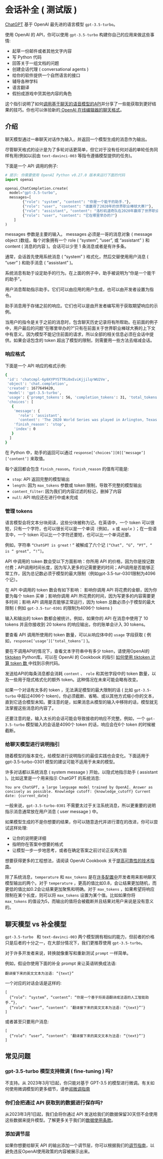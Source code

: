# 会话补全 ( 测试版 )
[ChatGPT](https://chat.openai.com/chat) 基于 OpenAI 最先进的语言模型 `gpt-3.5-turbo`。

使用 OpenAI 的 API，你可以使用 `gpt-3.5-turbo` 构建你自己的应用来做这些事情:
- 起草一份邮件或者其他文字内容
- 写 Python 代码
- 回答关于一组文档的问题
- 创建会话代理 ( conversational agents )
- 给你的软件提供一个自然语言的接口
- 辅导各种学科
- 语言翻译
- 假扮成游戏中货其他内容的角色

这个指引说明了如何[调用基于聊天的语音模型的API](</API参考/会话(Chat).md>)并分享了一些能获取到更好结果的技巧。你也可以体验新的[ OpenAI 在线编辑器的聊天格式](https://platform.openai.com/playground?mode=chat)。

## **介绍**
聊天模型通过一串聊天对话作为输入，并返回一个模型生成的消息作为输出。

尽管聊天格式的设计是为了多轮对话更简单，但它对于没有任何对话的单轮任务同样有用(例如以前由 `text-davinci-003` 等指令遵循模型提供的任务)。

下面是一个 API 调用的例子:
```Python
# 提示: 你需要使用 OpenAI Python v0.27.0 版本来运行下面的代码
import openai

openai.ChatCompletion.create(
  model="gpt-3.5-turbo",
  messages=[
        {"role": "system", "content": "你是一个能干的助手."},
        {"role": "user", "content": "谁赢得了2020年的世界职业棒球大赛?"},
        {"role": "assistant", "content": "洛杉矶道奇队在2020年赢得了世界职业棒球大赛冠军."},
        {"role": "user", "content": "它在哪里举办的?"}
    ]
)
```

messages 参数是主要的输入。 messages 必须是一哥的消息对象  ( message object )数组，每个对象拥有一个 role ( “system”, “user”, 或 “assistant” ) 和 content ( 消息的内容 )。会话可以少至 1 条消息或者是有许多条。

通常，会话首先使用系统消息 ( “system” ) 格式化，然后交替使用用户消息 ( “user” ) 和助手消息 ( “assistant” )。

系统消息有助于设定助手的行为。在上面的例子中，助手被说明为“你是一个能干的助手”。

用户消息帮助指示助手。它们可以由应用的用户生成，也可以由开发者设置为指令。

助手消息用于存储之前的响应。它们也可以是由开发者编写用于获取期望响应的示例。

当用户的指令是关于之前的消息时，包含聊天历史记录将有所帮助。在前面的例子中，用户最后的问题“在哪里举办的?”只有在前面关于世界职业棒球大赛的上下文中有意义。因为模型不能记住前面的请求，所以全部的相关信息必须在会话中提供。如果会话包含的 token 超出了模型的限制，则需要用一些方法去缩减会话。

### **响应格式**
下面是一个 API 响应的格式示例:
```Bash
{
 'id': 'chatcmpl-6p9XYPYSTTRi0xEviKjjilqrWU2Ve',
 'object': 'chat.completion',
 'created': 1677649420,
 'model': 'gpt-3.5-turbo',
 'usage': {'prompt_tokens': 56, 'completion_tokens': 31, 'total_tokens': 87},
 'choices': [
   {
    'message': {
      'role': 'assistant',
      'content': 'The 2020 World Series was played in Arlington, Texas at the Globe Life Field, which was the new home stadium for the Texas Rangers.'},
    'finish_reason': 'stop',
    'index': 0
   }
  ]
}
```

在 Python 中，助手的返回可以通过 `response[‘choices’][0][‘message’][‘content’]` 来取值。

每个返回都会包含 `finish_reason`。`finish_reason` 的值有可能是:
- `stop`: API 返回完整的模型输出
- `length`: 因为 `max_tokens` 参数或 token 限制，导致不完整的模型输出
- `content_filter`: 因为我们的内容过滤的标记，删掉了内容
- `null`: API 响应还在进行中或未完成

### **管理 tokens**
语言模型会将文本分块阅读，这些分块被称为记。在英语中，一个 token 可以很短，只有一个字符，也可以很长可以是一个单词（例如， `a` 或 `apple` ）；在一些语言中，一个 token 可以比一个字符还要短，也可以比一个单词还要。

例如，字符串 `“ChatGPT is great！”` 被解成了六个记 `[“Chat”, “G”, “PT”, “ is “ great”, “!”]`。

 API 中调用的 token 数会受以下方面影响：你所用 API 的价格，因为你是按记数付费；API调用时间长度，因为写入更多的记需要更的时间；API调用是否能够正常工作，因为总记数必须于模型的最大限制（例如gpt-3.5-tur-0301限制为4096个记）。

在 API 中调用的 token 数会有如下影响： 影响你调用 API 将花费的金额，因为你要为每个 token 买单；影响你调用 API 所花费的时间，因为写更多的内容需要更多时间；影响 API 调用是否能够正常运行，因为 token 总数必须小于模型的最大限制 ( 例如 `gpt-3.5-tur-0301` 的限制为4096个 tokens )

输入和输出的 token 数都会被统计。例如，如果你的 API 在消息中使用了 10 tokens 并且你接收到 20 tokens 的响应输出，你的账单会计入 30 tokens。

要查看 API 调用所使用的 token 数量，可以从响应体中的 `usage` 字段获取 ( 例如，`response[‘usage’][‘total_tokens’]` )。

要在不调用API的情况下，查看文本字符串中有多少 token，请使用OpenAI的 [tiktoken](https://github.com/openai/tiktoken) Python库。可以在 OpenAI 的 Cookbook 的指引 [ 如何使用 tiktoken 计算 token 数 ](https://github.com/openai/openai-cookbook/blob/main/examples/How_to_count_tokens_with_tiktoken.ipynb) 中找到示例代码。

发送给API的每条消息都会消耗 `content` 、 `role` 和其他字段中的 token 数量，以及一些用于隐式格式化的额外 token。这种情况在未来可能会略有改变。

如果一个对话有太多的 token ，无法满足模型的最大限制的话 ( 比如 `gpt-3.5-turbo` 中超过4096个 token)，你必须截断、省略、或以其他方式缩小你的文本，直到它适合模型未知。要注意的是，如果消息从模型的输入中移除的话，模型就无法掌握这些消息的内容了。

还要注意的是，输入太长的会话可能会导致接收的响应不完整。例如，一个 `gpt-3.5-turbo` 模型输入的会话是4090个 token 的话，响应会在6个 token 的时候被截断。

### **给聊天模型进行说明指引**
随着模型的版本变化，给模型进行说明指引的最佳实践也会变化。下面适用于 gpt-3.5-turbo-0301 模型的建议可能不适用于未来的模型。

许多对话都以系统消息 ( system message ) 开始，以隐式地指示助手 ( assistant )。比如这里是一个用来指示 ChatGPT 的系统消息:
```
You are ChatGPT, a large language model trained by OpenAI. Answer as concisely as possible. Knowledge cutoff: {knowledge_cutoff} Current date: {current_date}
```

一般来说，`gpt-3.5-turbo-0301` 不需要太过于关注系统消息，所以更重要的说明指示消息通常放在用户消息 ( user message ) 中。

如果模型生成的不是你想要的结果，你可以随意迭代并进行潜在的改进，你可以尝试这样处理:
- 让你的说明更详细
- 指明你在答案中想要的格式
- 让模型一步一步地思考，或者在确定答案之前讨论正反两方面

想要获得更多的工程想法，请阅读 OpenAI Cookbook 关于[提高可靠性的技术指南](https://github.com/openai/openai-cookbook/blob/main/techniques_to_improve_reliability.md)。

除了系统消息，`temperature` 和 `max_tokens` 是在[许多配置中](</API参考/会话(Chat).md>)开发者用来影响聊天模型输出的两个。对于 `temperature` ，更高的值比如0.8，会让结果更加随机，而更低的值比如0.2会让结果更加聚焦和明确。对于 `max_tokens` ，如果希望将响应限制在某个长度，则可以将 `max_tokens` 设置为某个值。比如如果你将 `max_tokens` 的值设为5，而输出的值将会被截断并且结果对用户来说是没有意义的。

## **聊天模型 vs 补全模型**
`gpt-3.5-turbo ` 和 `text-davinci-003` 两个模型拥有相似的能力，但前者的价格只是后者的十分之一，在大部分情况下，我们更推荐使用 `gpt-3.5-turbo`。

对于许多开发者来说，转换就像重写和重新测试 `prompt` 一样简单。

例如，假设你使用下面的补全 prompt 来让英语转换成法语:
```
翻译接下来的英文文本为法语: “{text}”
```

一个对应的对话会话是这样的:
```
[
  {“role”: “system”, “content”: “你是一个善于将英语翻译成法语的人工智能助手.”},
  {“role”: “user”, “content”: ‘翻译接下来的英文文本为法语: “{text}”’}
]
```

或者甚至只要用户消息:
```
[
  {“role”: “user”, “content”: ‘翻译接下来的英文文本为法语: “{text}”’}
]
```

## **常见问题**
### **gpt-3.5-turbo 模型支持微调 ( fine-tuning ) 吗?**
不支持。从 2023年3月1日起，你只能对基于 GPT-3.5 的模型进行微调。有关如何使用微调模型的更多细节，请参[阅微调指南](</指引/微调(Fine tuning).md>)

### **你们会把通过 API 获取到的数据进行保存吗?**
从2023年3月1日起，我们会将你通过 API 发送给我们的数据保留30天但不会使用这些数据来提升模型。了解更多关于我们的[数据使用条款](https://platform.openai.com/docs/data-usage-policies)。

### **添加调节层**
如果你想要给聊天 API 的输出添加一个调节层，你可以根据我们的[调节指南](<../指引/调节(moderation).md>)，以避免违反OpenAI使用政策的内容被展示出来。